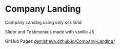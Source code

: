 # Company Landing
<p>Company Landing using only css Grid</p>
<p>Slider and Testimonials made with vanilla JS</p>
<p>GitHub Pages <a href="https://demisheva.github.io/Company-Landing/">demisheva.github.io/Company-Landing/</a></p>
